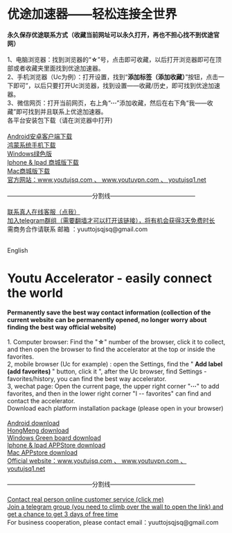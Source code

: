 # 优途加速器——轻松连接全世界
<div><b>永久保存优途联系方式（收藏当前网址可以永久打开，再也不担心找不到优途官网）</b></div>
<br>
<div>1、电脑浏览器：找到浏览器的“<b>☆</b>”号，点击即可收藏，以后打开浏览器即可在顶部或者收藏夹里面找到优途加速器。</div>
<div>2、手机浏览器（Uc为例）：打开设置，找到“<b>添加标签（添加收藏）</b>”按钮，点击一下即可”，以后只要打开Uc浏览器，找到设置——收藏/历史，即可找到优途加速器。</div>
<div>3、微信网页：打开当前网页，右上角“<b>···</b>”添加收藏，然后在右下角“我——收藏”即可找到并且联系上优途加速器。</div>

<div>各平台安装包下载（请在浏览器中打开)</div>
<br>
<div><a href="https://ytxz.runjiawang.cn/android/20230706/yuutto_v1.2.88_youtujsq.apk" target="_blank">Android安卓客户端下载</a></div>
<div><a href="https://ytxz.runjiawang.cn/android/20230706/yuutto_v1.2.88_youtujsq.apk" target="_blank">鸿蒙系统手机下载</a></div>
<div><a href="https://ytxz.runjiawang.cn/pc/20230508/Yuutto_23.05.08.01_youtujsq.zip" target="_blank">Windows绿色版</a></div>
<div><a href="http://www.youtujsq.com/courseDetailAppleStoreIdModifiction.html" target="_blank">Iphone & Ipad 商城版下载</a></div>
<div><a href="http://www.youtujsq.com/courseDetailAppleStoreMac.html" target="_blank">Mac商城版下载</a></div>
<div><a href="http://youtujsq.com" target="_blank">官方网站：www.youtujsq.com 、 www.youtuvpn.com  、 youtujsq1.net </a> </div>
<br>
<div>——————————————分割线——————————————</div>
<br>

<div><a href="https://xiabeizi.zheyishitaimanchang.xyz/chatlink.html" target="_blank">联系真人在线客服（点我）</a></div>
<div><a href="https://t.me/youtujiasuqi" target="_blank">加入telegram群组（需要翻墙才可以打开该链接），将有机会获得3天免费时长</a></div>
<div>需商务合作请联系 邮箱 ：yuuttojsqjsq@gmail.com</a></div>
<br>





English
# Youtu Accelerator - easily connect the world
<div><b>Permanently save the best way contact information (collection of the current website can be permanently opened, no longer worry about finding the best way official website)</b></div>
<br>
<div>1. Computer browser: Find the "<b>☆</b>" number of the browser, click it to collect, and then open the browser to find the accelerator at the top or inside the favorites.</div>
<div>2, mobile browser (Uc for example) : open the Settings, find the "<b> Add label (add favorites) </b>" button, click it ", after the Uc browser, find Settings - favorites/history, you can find the best way accelerator.</div>
<div>3, wechat page: Open the current page, the upper right corner "<b>···</b>" to add favorites, and then in the lower right corner "I -- favorites" can find and contact the accelerator.</div>

<div>Download each platform installation package (please open in your browser)</div>
<br>
<div><a href="https://ytxz.runjiawang.cn/android/20230706/yuutto_v1.2.88_youtujsq.apk" target="_blank">Android download</a></div>
<div><a href="https://ytxz.runjiawang.cn/android/20230706/yuutto_v1.2.88_youtujsq.apk" target="_blank">HongMeng download</a></div>
<div><a href="https://ytxz.runjiawang.cn/pc/20230508/Yuutto_23.05.08.01_youtujsq.zip" target="_blank">Windows Green board download</a></div>
<div><a href="http://www.youtujsq.com/courseDetailAppleStoreIdModifiction.html" target="_blank">Iphone & Ipad APPStore  download</a></div>
<div><a href="http://www.youtujsq.com/courseDetailAppleStoreMac.html" target="_blank">Mac APPstore download</a></div>
<div><a href="http://youtujsq.com" target="_blank">Official website：www.youtujsq.com 、 www.youtuvpn.com  、 youtujsq1.net </a> </div>
<br>
<div>——————————————分割线——————————————</div>
<br>

<div><a href="https://xiabeizi.zheyishitaimanchang.xyz/chatlink.html" target="_blank">Contact real person online customer service (click me)</a></div>
<div><a href="https://t.me/youtujiasuqi" target="_blank">Join a telegram group (you need to climb over the wall to open the link) and get a chance to get 3 days of free time</a></div>
<div>For business cooperation, please contact email：yuuttojsqjsq@gmail.com</a></div>
<br>
